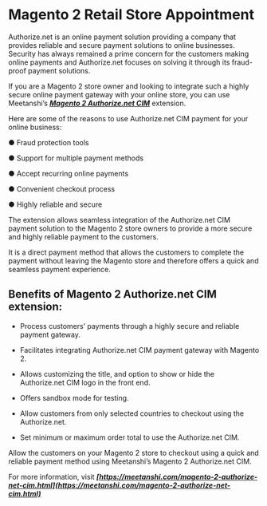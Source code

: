 # Magento 2 Retail Store Appointment

Authorize.net is an online payment solution providing a company that provides reliable and secure payment solutions to online businesses. Security has always remained a prime concern for the customers making online payments and Authorize.net focuses on solving it through its fraud-proof payment solutions.


If you are a Magento 2 store owner and looking to integrate such a highly secure online payment gateway with your online store, you can use Meetanshi’s ***[ Magento 2 Authorize.net CIM](https://meetanshi.com/magento-2-authorize-net-cim.html)*** extension.

Here are some of the reasons to use Authorize.net CIM payment for your online business:

● Fraud protection tools

● Support for multiple payment methods

● Accept recurring online payments

● Convenient checkout process

● Highly reliable and secure

The extension allows seamless integration of the Authorize.net CIM payment solution to the Magento 2 store owners to provide a more secure and highly reliable payment to the customers.

It is a direct payment method that allows the customers to complete the payment without leaving the Magento store and therefore offers a quick and seamless payment experience.

## Benefits of Magento 2 Authorize.net CIM extension:

* Process customers’ payments through a highly secure and reliable payment gateway.

* Facilitates integrating Authorize.net CIM payment gateway with Magento 2.

* Allows customizing the title, and option to show or hide the Authorize.net CIM logo in the front end.

* Offers sandbox mode for testing.

* Allow customers from only selected countries to checkout using the Authorize.net.

* Set minimum or maximum order total to use the Authorize.net CIM.

Allow the customers on your Magento 2 store to checkout using a quick and reliable payment method using Meetanshi’s Magento 2 Authorize.net CIM.

For more information, visit ***[https://meetanshi.com/magento-2-authorize-net-cim.html](https://meetanshi.com/magento-2-authorize-net-cim.html)***


